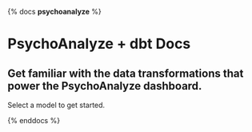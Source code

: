 {% docs __psychoanalyze__ %}

# PsychoAnalyze + dbt Docs

## Get familiar with the data transformations that power the PsychoAnalyze dashboard.

Select a model to get started.

{% enddocs %}
